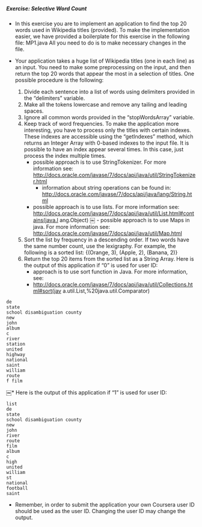 ##### Exercise: Selective Word Count

 * In this exercise you are to implement an application to find the top 20 words used in Wikipedia titles (provided). To make the implementation easier, we have provided a boilerplate for this exercise in the following file:
MP1.java All you need to do is to make necessary changes in the file.

 * Your application takes a huge list of Wikipedia titles (one in each line) as an input. You need to make some preprocessing on the input, and then return the top 20 words that appear the most in a selection of titles. One possible procedure is the following:

	1. Divide each sentence into a list of words using delimiters provided in the “delimiters” variable.
	2. Make all the tokens lowercase and remove any tailing and leading spaces.
	3. Ignore all common words provided in the “stopWordsArray” variable.
	4. Keep track of word frequencies. To make the application more interesting, you have to process only the titles with certain indexes. These indexes are accessible using the “getIndexes” method, which returns an Integer Array with 0-based indexes to the input file. It is possible to have an index appear several times. In this case, just process the index multiple times.
		- possible approach is to use StringTokenizer. For more information see: http://docs.oracle.com/javase/7/docs/api/java/util/StringTokenizer.html
			- information about string operations can be found in: http://docs.oracle.com/javase/7/docs/api/java/lang/String.html
		- possible approach is to use lists. For more information see: http://docs.oracle.com/javase/7/docs/api/java/util/List.html#contains(java.l ang.Object)
￼		- possible approach is to use Maps in java. For more information see: http://docs.oracle.com/javase/7/docs/api/java/util/Map.html
	5. Sort the list by frequency in a descending order. If two words have the same number count, use the lexigraphy. For example, the following is a sorted list:
{(Orange, 3), (Apple, 2), (Banana, 2)}
	6. Return the top 20 items from the sorted list as a String Array. Here is the output of this application if “0” is used for user ID:
		- approach is to use sort function in Java. For more information, see:
		- http://docs.oracle.com/javase/7/docs/api/java/util/Collections.html#sort(jav a.util.List,%20java.util.Comparator)

```
de
state
school disambiguation county
new
john
album
c
river
station
united
highway
national
saint
william
route
f film
```

￼* Here is the output of this application if “1” is used for user ID:

```
list
de
state
school disambiguation county
new
john
river
route
film
album
c
high
united
william
st
national
football
saint
```

 * Remember, in order to submit the application your own Coursera user ID should be used as the user ID. Changing the user ID may change the output.
